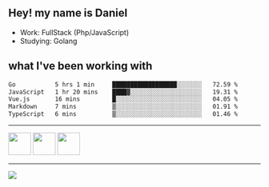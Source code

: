 ## Hey! my name is Daniel

- Work: FullStack (Php/JavaScript)
- Studying: Golang

## what I've been working with
<!--START_SECTION:waka-->

```txt
Go           5 hrs 1 min     ██████████████████░░░░░░░   72.59 %
JavaScript   1 hr 20 mins    ████▓░░░░░░░░░░░░░░░░░░░░   19.31 %
Vue.js       16 mins         █░░░░░░░░░░░░░░░░░░░░░░░░   04.05 %
Markdown     7 mins          ▒░░░░░░░░░░░░░░░░░░░░░░░░   01.91 %
TypeScript   6 mins          ▒░░░░░░░░░░░░░░░░░░░░░░░░   01.46 %
```

<!--END_SECTION:waka-->
    

<hr>
<div>
    <img height="45" src="https://img.icons8.com/color/48/000000/nodejs.png"/>
    <img height="45" src="https://www.vectorlogo.zone/logos/golang/golang-ar21.svg">
    <img height="45" src="https://www.vectorlogo.zone/logos/nestjs/nestjs-icon.svg">
</div>
<hr>
<div>
    <a href="https://www.linkedin.com/in/daniel-lucas-bb7b82193/" target="_blank">
        <img src="https://img.shields.io/badge/LinkedIn-0077B5?style=for-the-badge&logo=linkedin&logoColor=white">
    </a>
</div>
